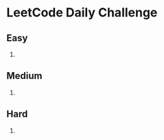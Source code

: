 # LeetCode <month> <year> Daily Challenge

## Easy
1. [](https://github.com/SmartOven/Java/tree/main/LeetCode/DailyChallenge/<month><year>/src/Day)

## Medium
1. [](https://github.com/SmartOven/Java/tree/main/LeetCode/DailyChallenge/<month><year>/src/Day)

## Hard
1. [](https://github.com/SmartOven/Java/tree/main/LeetCode/DailyChallenge/<month><year>/src/Day)

